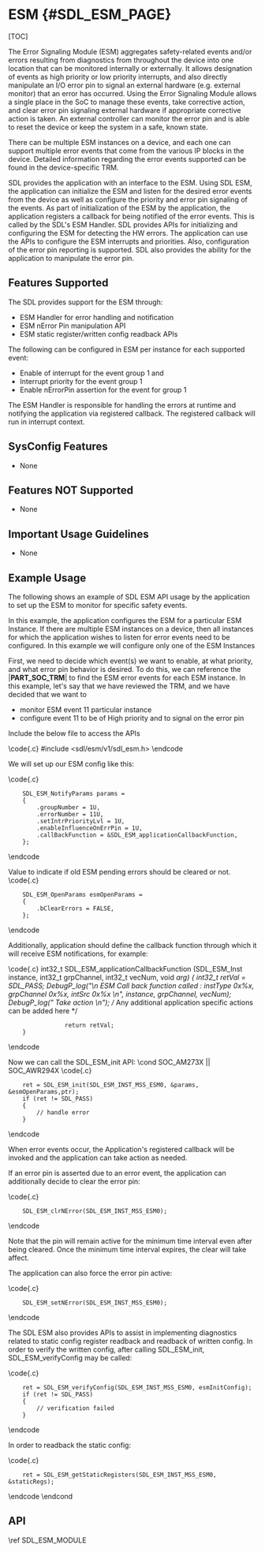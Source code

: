 # ESM {#SDL_ESM_PAGE}

[TOC]

The Error Signaling Module (ESM) aggregates safety-related events and/or errors resulting from diagnostics from throughout the device into one location that can be monitored internally or externally. It allows designation of events as high priority or low priority interrupts, and also directly manipulate an I/O error pin to signal an external hardware (e.g. external monitor) that an error has occurred. Using the Error Signaling Module allows a single place in the SoC to manage these events, take corrective action, and clear error pin signaling external hardware if appropriate corrective action is taken. An external controller can monitor the error pin and is able to reset the device or keep the system in a safe, known state.

There can be multiple ESM instances on a device, and each one can support multiple error events that come from the various IP blocks in the device. Detailed information regarding the error events supported can be found in the device-specific TRM.

SDL provides the application with an interface to the ESM. Using SDL ESM, the application can initialize the ESM and listen for the desired error events from the device as well as configure the priority and error pin signaling of the events. As part of initialization of the ESM by the application, the application registers a callback for being notified of the error events. This is called by the SDL's ESM Handler. SDL provides APIs for initializing and configuring the ESM for detecting the HW errors. The application can use the APIs to configure the ESM interrupts and priorities. Also, configuration of the error pin reporting is supported. SDL also provides the ability for the application to manipulate the error pin.

## Features Supported

The SDL provides support for the ESM through:

* ESM Handler for error handling and notification
* ESM nError Pin manipulation API
* ESM static register/written config readback APIs

The following can be configured in ESM per instance for each supported event:

* Enable of interrupt for the event group 1 and 
* Interrupt priority for the event group 1
* Enable nErrorPin assertion for the event for group 1

The ESM Handler is responsible for handling the errors at runtime and notifying the application via registered callback. The registered callback will run in interrupt context.

## SysConfig Features

- None

## Features NOT Supported

- None

## Important Usage Guidelines

- None

## Example Usage

The following shows an example of SDL ESM API usage by the application to set up the ESM to monitor for specific safety events.

In this example, the application configures the ESM for a particular ESM Instance. If there are multiple ESM instances on a device, then all instances for which the application wishes to listen for error events need to be configured. In this example we will configure only one of the ESM Instances

First, we need to decide which event(s) we want to enable, at what priority, and what error pin behavior is desired. To do this, we can reference the |__PART_SOC_TRM__| to find the ESM error events for each ESM instance. In this example, let's say that we have reviewed the TRM, and we have decided that we want to

* monitor ESM event 11 particular instance
* configure event 11 to be of High priority and to signal on the error pin

Include the below file to access the APIs

\code{.c}
#include <sdl/esm/v1/sdl_esm.h>
\endcode

We will set up our ESM config like this:

\code{.c}

		SDL_ESM_NotifyParams params =
		{
			.groupNumber = 1U,
			.errorNumber = 11U,
			.setIntrPriorityLvl = 1U,
			.enableInfluenceOnErrPin = 1U,
			.callBackFunction = &SDL_ESM_applicationCallbackFunction,
		};
\endcode		

Value to indicate if old ESM pending errors should be cleared or not.		
\code{.c}
			
		SDL_ESM_OpenParams esmOpenParams =
		{
			.bClearErrors = FALSE,
		};
\endcode

Additionally, application should define the callback function through which it will receive ESM notifications, for example:

\code{.c}
		int32_t SDL_ESM_applicationCallbackFunction (SDL_ESM_Inst instance, int32_t grpChannel, int32_t vecNum, void *arg)
		{
				int32_t retVal = SDL_PASS;
					DebugP_log("\n  ESM Call back function called : instType 0x%x, grpChannel 0x%x, intSrc 0x%x \n",
								instance, grpChannel, vecNum);
					DebugP_log("  Take action \n");
					/* Any additional application specific actions can be added here */
		
					return retVal;
		}
        
\endcode

Now we can call the SDL_ESM_init API:
\cond SOC_AM273X || SOC_AWR294X
\code{.c}

        ret = SDL_ESM_init(SDL_ESM_INST_MSS_ESM0, &params, &esmOpenParams,ptr);
        if (ret != SDL_PASS)
        {
            // handle error
        }
\endcode

When error events occur, the Application's registered callback will be invoked and the application can take action as needed.


If an error pin is asserted due to an error event, the application can additionally decide to clear the error pin:

\code{.c}

        SDL_ESM_clrNError(SDL_ESM_INST_MSS_ESM0);
\endcode

Note that the pin will remain active for the minimum time interval even after being cleared. Once the minimum time interval expires, the clear will take affect.

The application can also force the error pin active:

\code{.c}

        SDL_ESM_setNError(SDL_ESM_INST_MSS_ESM0);
\endcode

The SDL ESM also provides APIs to assist in implementing diagnostics related to static config register readback and readback of written config.
In order to verify the written config, after calling SDL_ESM_init, SDL_ESM_verifyConfig may be called:

\code{.c}

        ret = SDL_ESM_verifyConfig(SDL_ESM_INST_MSS_ESM0, esmInitConfig);
        if (ret != SDL_PASS)
        {
            // verification failed
        }
\endcode

In order to readback the static config:

\code{.c}

        ret = SDL_ESM_getStaticRegisters(SDL_ESM_INST_MSS_ESM0, &staticRegs);
\endcode
\endcond

## API

\ref SDL_ESM_MODULE
